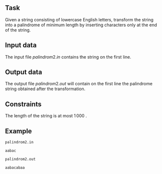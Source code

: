## Task

Given a string consisting of lowercase English letters, transform the string into a palindrome of minimum length by inserting characters only at the end of the string.

## Input data

The input file $palindrom2.in$ contains the string on the first line.

## Output data

The output file $palindrom2.out$ will contain on the first line the palindrome string obtained after the transformation.

## Constraints

The length of the string is at most $1\,000$ .

## Example

`palindrom2.in` 
```
aabac
```

`palindrom2.out`
```
aabacabaa
```